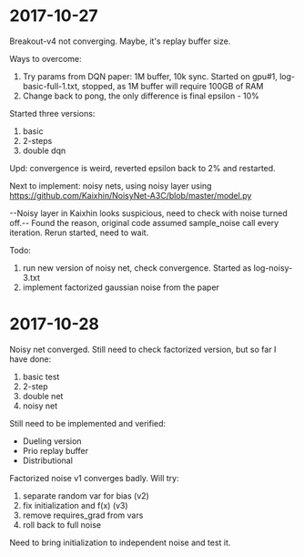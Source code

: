# 2017-10-27
Breakout-v4 not converging. Maybe, it's replay buffer size.

Ways to overcome:
1. Try params from DQN paper: 1M buffer, 10k sync. Started on gpu#1, log-basic-full-1.txt, 
stopped, as 1M buffer will require 100GB of RAM
2. Change back to pong, the only difference is final epsilon - 10%

Started three versions:
1. basic
2. 2-steps
3. double dqn

Upd: convergence is weird, reverted epsilon back to 2% and restarted.

Next to implement: noisy nets, using noisy layer using https://github.com/Kaixhin/NoisyNet-A3C/blob/master/model.py
 
--Noisy layer in Kaixhin looks suspicious, need to check with noise turned off.--
Found the reason, original code assumed sample_noise call every iteration.
Rerun started, need to wait.

Todo:
1. run new version of noisy net, check convergence. Started as log-noisy-3.txt
2. implement factorized gaussian noise from the paper

# 2017-10-28

Noisy net converged. Still need to check factorized version, but so far I have done:
1. basic test
2. 2-step
3. double net
4. noisy net

Still need to be implemented and verified:
* Dueling version
* Prio replay buffer
* Distributional

Factorized noise v1 converges badly. Will try:
1. separate random var for bias (v2)
2. fix initialization and f(x) (v3)
2. remove requires_grad from vars
3. roll back to full noise

Need to bring initialization to independent noise and test it.
